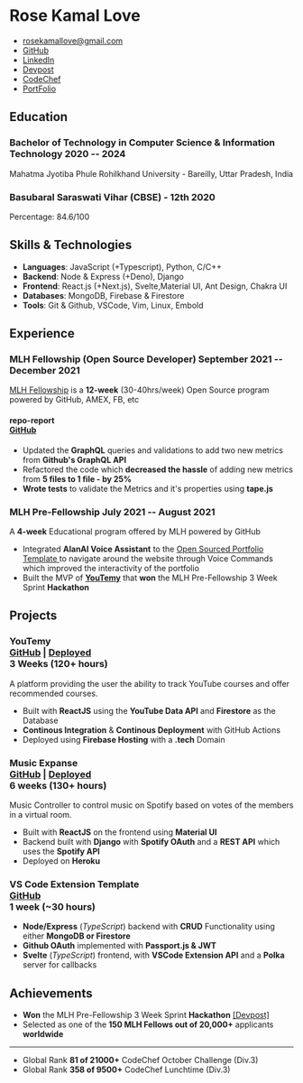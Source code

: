 # Rose Kamal Love

- <rosekamallove@gmail.com>
- [GitHub](https://github.com/rosekamallove)
- [LinkedIn](https://www.linkedin.com/in/rose-kamal-love-1146141b0/)
- [Devpost](https://devpost.com/rosekamallove)
- [CodeChef](https://codechef.com/users/rosekamallove)
- [PortFolio](https://rosekamallove.github.io)
<!--- [CodeForces](https://codeforces.com/profile/rosekamallove)-->

## Education

### <span class="ed-heading">Bachelor of Technology in Computer Science & Information Technology </span > <span class="technologies">2020 -- 2024 </span>

Mahatma Jyotiba Phule Rohilkhand University - Bareilly, Uttar Pradesh, India

### <span class="ed-heading">Basubaral Saraswati Vihar (CBSE) - 12th <!-- <div class="marks"> Percentage: 84.6</div>--> </span > <span class="technologies">2020</span>

Percentage: 84.6/100

## Skills & Technologies

- **Languages**: JavaScript (+Typescript), Python, C/C++
- **Backend**: Node & Express (+Deno), Django
- **Frontend**: React.js (+Next.js), Svelte,Material UI, Ant Design, Chakra UI
- **Databases**: MongoDB, Firebase & Firestore
- **Tools**: Git & Github, VSCode, Vim, Linux, Embold

## Experience

### MLH Fellowship (Open Source Developer) <span class="technologies">September 2021 -- December 2021</span>

[MLH Fellowship](https://fellowship.mlh.io/programs/open-source) is a **12-week** (30-40hrs/week) Open Source program powered by GitHub, AMEX, FB, etc

<!---#### EnzymeJS <div class="link">[GitHub](https://github.com/ljharb/repo-report)</div>--->

#### repo-report <div class="link">[GitHub](https://github.com/ljharb/repo-report)</div>

- Updated the **GraphQL** queries and validations to add two new metrics from **Github's GraphQL API**
- Refactored the code which **decreased the hassle** of adding new metrics from **5 files to 1 file - by 25%**
- **Wrote tests** to validate the Metrics and it's properties using **tape.js**

### <span>MLH Pre-Fellowship</span> <span class="technologies">July 2021 -- August 2021</span>

A **4-week** Educational program offered by MLH powered by GitHub

- Integrated **AlanAI Voice Assistant** to the [Open Sourced Portfolio Template ](https://github.com/rosekamallove/Portfolio-MLH) to navigate around the website
  through Voice Commands which improved the interactivity of the portfolio
- Built the MVP of **[YouTemy](https://github.com/rosekamallove/youtemy)** that **won** the MLH Pre-Fellowship 3 Week Sprint **Hackathon**

## Projects

### <span class="project-heading">YouTemy <div class="link">[GitHub](https://github.com/rosekamallove/youtemy) | [Deployed](https://youtemy.tech)</div></span> <span class="technologies">3 Weeks (120+ hours)</span>

A platform providing the user the ability to track YouTube courses and offer recommended courses.

- Built with **ReactJS** using the **YouTube Data API** and **Firestore** as the Database
- **Continous Integration** & **Continous Deployment** with GitHub Actions
- Deployed using **Firebase Hosting** with a **.tech** Domain

### <span class="project-heading">Music Expanse<div class="link">[GitHub](https://github.com/rosekamallove/music-expanse) | [Deployed](https://music-expanse.herokuapp.com)</div></span> <span class="technologies">6 weeks (130+ hours)</span>

Music Controller to control music on Spotify based on votes of the members in a virtual room.

- Built with **ReactJS** on the frontend using **Material UI**
- Backend built with **Django** with **Spotify OAuth** and a **REST API** which uses the **Spotify API**
- Deployed on **Heroku**

### <span class="project-heading">VS Code Extension Template<div class="link">[GitHub](https://github.com/rosekamallove/vscode-extension-template)</div></span> <span class="technologies">1 week (~30 hours)</span>

- **Node/Express** (_TypeScript_) backend with **CRUD** Functionality using either **MongoDB or Firestore**
- **Github OAuth** implemented with **Passport.js & JWT**
- **Svelte** (_TypeScript_) frontend, with **VSCode Extension API** and a **Polka** server for callbacks

## Achievements

- **Won** the MLH Pre-Fellowship 3 Week Sprint **Hackathon** [[Devpost]](https://devpost.com/software/youtemy)
- Selected as one of the **150 MLH Fellows out of 20,000+** applicants **worldwide**

---

<!---- Qualifed for CodeChef **SnackDown Pre-Elimination Round**-->

- Global Rank **81 of 21000+** CodeChef October Challenge (Div.3)
- Global Rank **358 of 9500+** CodeChef Lunchtime (Div.3)
